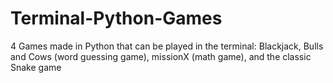 # Terminal-Python-Games
4 Games made in Python that can be played in the terminal: Blackjack, Bulls and Cows (word guessing game), missionX (math game), and the classic Snake game
